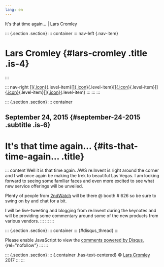 ```yaml
---
lang: en
---
```


It\'s that time again\... \| Lars Cromley

::: {.section .section}
::: container
::: nav-left
[](https://cromleylabs.com){.nav-item}

# Lars Cromley {#lars-cromley .title .is-4}
:::

::: nav-right
[[]{.icon}](/about){.level-item}[[]{.icon}](/disclaimer){.level-item}[[]{.icon}](https://github.com/callmeradical){.level-item}[[]{.icon}](https://twitter.com/callmeradical){.level-item}[[]{.icon}](/index.xml){.level-item}
:::
:::
:::

::: {.section .section}
::: container
## September 24, 2015 {#september-24-2015 .subtitle .is-6}

# It\'s that time again\... {#its-that-time-again... .title}

::: content
Well it is that time again. AWS re:Invent is right around the corner and
I will once again be making the trek to beautiful Las Vegas. I am
looking forward to seeing some familiar faces and even more excited to
see what new service offerings will be unveiled.

Plenty of people from [2ndWatch](https://2ndwatch.com) will be there @
booth \# 626 so be sure to swing on by and chat for a bit.

I will be live-tweeting and blogging from re:Invent during the keynotes
and will be providing some commentary around some of the new products
from various vendors.
:::
:::
:::

::: {.section .section}
::: container
::: {#disqus_thread}
:::

Please enable JavaScript to view the [comments powered by
Disqus.](https://disqus.com/?ref_noscript){rel="nofollow"}
:::
:::

::: {.section .section}
::: {.container .has-text-centered}
© [Lars Cromley](https://github.com/callmeradical) 2017
:::
:::
